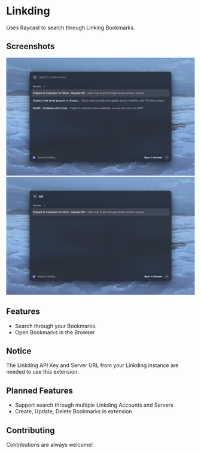 # Linkding

Uses Raycast to search through Linking Bookmarks.

## Screenshots
![raycast-linkding-1.png](metadata/raycast-linkding-1.png)
![raycast-linkding-2.png](metadata/raycast-linkding-2.png)

## Features

- Search through your Bookmarks.
- Open Bookmarks in the Browser

## Notice

The Linkding API Key and Server URL from your Linkding instance are needed to use this extension.

## Planned Features

- Support search through multiple Linkding Accounts and Servers
- Create, Update, Delete Bookmarks in extension

## Contributing

Contributions are always welcome!
